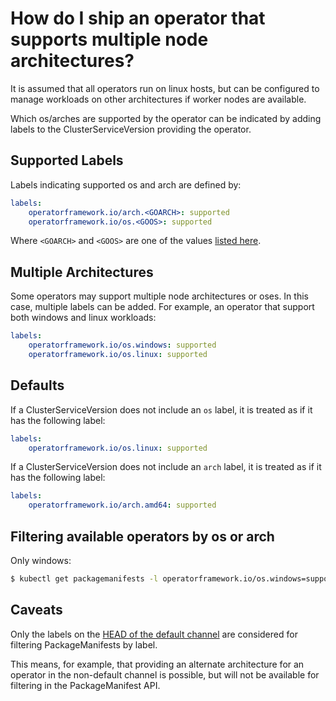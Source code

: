 # How do I ship an operator that supports multiple node architectures?

It is assumed that all operators run on linux hosts, but can be configured to manage workloads on other architectures if worker nodes are available.

Which os/arches are supported by the operator can be indicated by adding labels to the ClusterServiceVersion providing the operator.

## Supported Labels

Labels indicating supported os and arch are defined by:

```yaml
labels:
    operatorframework.io/arch.<GOARCH>: supported
    operatorframework.io/os.<GOOS>: supported
```

Where `<GOARCH>` and `<GOOS>` are one of the values [listed here](https://github.com/golang/go/blob/master/src/go/build/syslist.go).

## Multiple Architectures

Some operators may support multiple node architectures or oses. In this case, multiple labels can be added. For example, an operator that support both windows and linux workloads:

```yaml
labels:
    operatorframework.io/os.windows: supported
    operatorframework.io/os.linux: supported
```

## Defaults

If a ClusterServiceVersion does not include an `os` label, it is treated as if it has the following label:

```yaml
labels:
    operatorframework.io/os.linux: supported
```


If a ClusterServiceVersion does not include an `arch` label, it is treated as if it has the following label:

```yaml
labels:
    operatorframework.io/arch.amd64: supported
```

## Filtering available operators by os or arch

Only windows:

```sh
$ kubectl get packagemanifests -l operatorframework.io/os.windows=supported
```

## Caveats

Only the labels on the [HEAD of the default channel](./docs/glossary.html#channel-head) are considered for filtering PackageManifests by label.

This means, for example, that providing an alternate architecture for an operator in the non-default channel is possible, but will not be available for filtering in the PackageManifest API.
